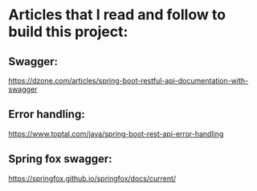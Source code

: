 # Articles that I read and follow to build this project:

## Swagger:
https://dzone.com/articles/spring-boot-restful-api-documentation-with-swagger

## Error handling:
https://www.toptal.com/java/spring-boot-rest-api-error-handling

## Spring fox swagger:
https://springfox.github.io/springfox/docs/current/